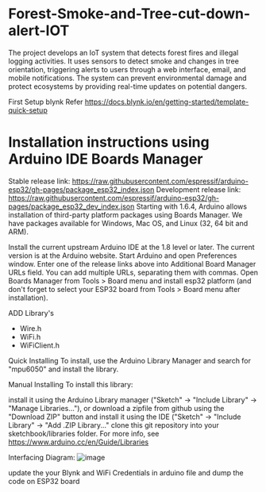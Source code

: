 # Forest-Smoke-and-Tree-cut-down-alert-IOT

The project develops an IoT system that detects forest fires and illegal logging activities. It uses sensors to detect smoke and changes in tree orientation, triggering alerts to users through a web interface, email, and mobile notifications. The system can prevent environmental damage and protect ecosystems by providing real-time updates on potential dangers.

First Setup blynk 
Refer https://docs.blynk.io/en/getting-started/template-quick-setup


Installation instructions using Arduino IDE Boards Manager
==========================================================
Stable release link: https://raw.githubusercontent.com/espressif/arduino-esp32/gh-pages/package_esp32_index.json
Development release link: https://raw.githubusercontent.com/espressif/arduino-esp32/gh-pages/package_esp32_dev_index.json
Starting with 1.6.4, Arduino allows installation of third-party platform packages using Boards Manager. We have packages available for Windows, Mac OS, and Linux (32, 64 bit and ARM).

Install the current upstream Arduino IDE at the 1.8 level or later. The current version is at the Arduino website.
Start Arduino and open Preferences window.
Enter one of the release links above into Additional Board Manager URLs field. You can add multiple URLs, separating them with commas.
Open Boards Manager from Tools > Board menu and install esp32 platform (and don't forget to select your ESP32 board from Tools > Board menu after installation).

ADD Library's 
* Wire.h
* WiFi.h
* WiFiClient.h

Quick Installing
To install, use the Arduino Library Manager and search for "mpu6050" and install the library.

Manual Installing
To install this library:

install it using the Arduino Library manager ("Sketch" -> "Include Library" -> "Manage Libraries..."), or
download a zipfile from github using the "Download ZIP" button and install it using the IDE ("Sketch" -> "Include Library" -> "Add .ZIP Library..."
clone this git repository into your sketchbook/libraries folder.
For more info, see https://www.arduino.cc/en/Guide/Libraries


Interfacing Diagram:
![image](https://user-images.githubusercontent.com/127333901/224089846-1a6c5f5b-38ca-4f7d-8b7f-407cedf638f1.png)


update the your Blynk and WiFi Credentials in arduino file and dump the code on ESP32 board
